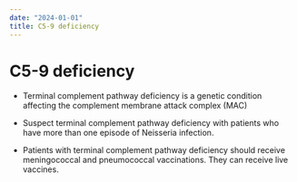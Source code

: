 ```yaml
---
date: "2024-01-01"
title: C5-9 deficiency
---
```


# C5-9 deficiency

- Terminal complement pathway deficiency is a genetic condition affecting the complement membrane attack complex (MAC)
 
- Suspect terminal complement pathway deficiency with patients who have more than one episode of Neisseria infection.
- Patients with terminal complement pathway deficiency should receive meningococcal and pneumococcal vaccinations. They can receive live vaccines.
